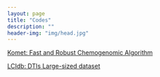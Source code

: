 ```yaml
---
layout: page
title: "Codes"
description: ""
header-img: "img/head.jpg"
---
```



[Komet: Fast and Robust Chemogenomic Algorithm](https://komet.readthedocs.io)

[LCIdb: DTIs Large-sized dataset](https://zenodo.org/records/10731713)